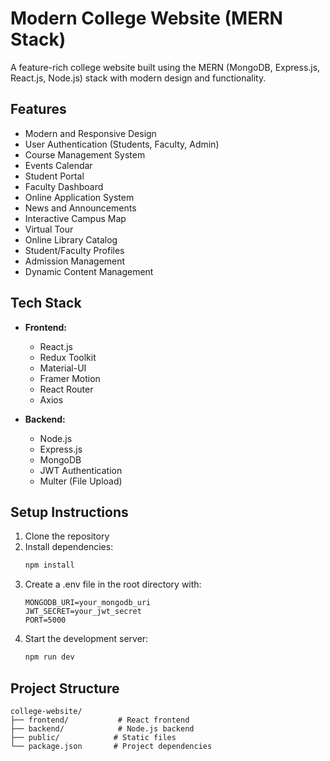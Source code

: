 # Modern College Website (MERN Stack)

A feature-rich college website built using the MERN (MongoDB, Express.js, React.js, Node.js) stack with modern design and functionality.

## Features

- Modern and Responsive Design
- User Authentication (Students, Faculty, Admin)
- Course Management System
- Events Calendar
- Student Portal
- Faculty Dashboard
- Online Application System
- News and Announcements
- Interactive Campus Map
- Virtual Tour
- Online Library Catalog
- Student/Faculty Profiles
- Admission Management
- Dynamic Content Management

## Tech Stack

- **Frontend:**
  - React.js
  - Redux Toolkit
  - Material-UI
  - Framer Motion
  - React Router
  - Axios

- **Backend:**
  - Node.js
  - Express.js
  - MongoDB
  - JWT Authentication
  - Multer (File Upload)

## Setup Instructions

1. Clone the repository
2. Install dependencies:
   ```bash
   npm install
   ```
3. Create a .env file in the root directory with:
   ```
   MONGODB_URI=your_mongodb_uri
   JWT_SECRET=your_jwt_secret
   PORT=5000
   ```
4. Start the development server:
   ```bash
   npm run dev
   ```

## Project Structure

```
college-website/
├── frontend/           # React frontend
├── backend/            # Node.js backend
├── public/            # Static files
└── package.json       # Project dependencies
```
